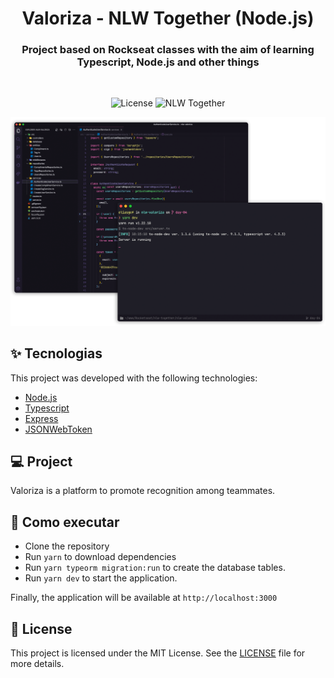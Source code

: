 <h1 align="center">Valoriza - NLW Together (Node.js)</h1>
<h3 align="center">Project based on Rockseat classes with the aim of learning Typescript, Node.js and other things</h3>

<br>

<p align="center">
  <img alt="License" src="https://img.shields.io/static/v1?label=license&message=MIT&color=8257E5&labelColor=000000">

  <img src="https://img.shields.io/static/v1?label=NLW&message=Together&color=8257E5&labelColor=000000" alt="NLW Together" />
</p>

<p align="center">
  <img alt="Preview" src="./.github/preview.png">
</p>

## ✨ Tecnologias

This project was developed with the following technologies:

- [Node.js](https://nodejs.org/en/)
- [Typescript](https://www.typescriptlang.org/)
- [Express](https://expressjs.com/pt-br/)
- [JSONWebToken](https://github.com/auth0/node-jsonwebtoken#readme)

## 💻 Project

Valoriza is a platform to promote recognition among teammates.
## 🚀 Como executar

- Clone the repository
- Run `yarn` to download dependencies
- Run `yarn typeorm migration:run` to create the database tables.
- Run `yarn dev` to start the application.

  
Finally, the application will be available at `http://localhost:3000`

## 📄 License

This project is licensed under the MIT License. See the [LICENSE](LICENSE.md) file for more details.



